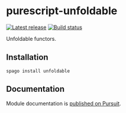 # purescript-unfoldable

[![Latest release](http://img.shields.io/github/release/purescript/purescript-unfoldable.svg)](https://github.com/purescript/purescript-unfoldable/releases)
[![Build status](https://github.com/purescript/purescript-unfoldable/workflows/CI/badge.svg?branch=master)](https://github.com/purescript/purescript-unfoldable/actions?query=workflow%3ACI+branch%3Amaster)

Unfoldable functors.

## Installation

```
spago install unfoldable
```

## Documentation

Module documentation is [published on Pursuit](http://pursuit.purescript.org/packages/purescript-unfoldable).
